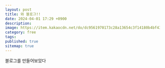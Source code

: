 ```yaml
---
layout: post
title: 와 블로그!!
date: 2024-04-01 17:29 +0900
description: 
image: https://item.kakaocdn.net/do/dc9561970173c28a13654c3f14180b4bf43ad912ad8dd55b04db6a64cddaf76d
category: free
tags: 
published: true
sitemap: true
---
```


블로그를 만들어보았다